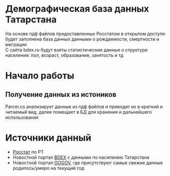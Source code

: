 # Демографическая база данных Татарстана
На основе пдф файлов предоставленных Росстатом в открытом доступе будет заполнена база данных данными о рождаемости, смертности и миграции\
С сайта bdex.ru будут взяты статистические данные о структуре населения: пол, возраст, образование, занятость и тд
# Начало работы
## Получение данных из истоников
Parcer.cs анализирует данные из пдф файлов и приводит их в краткий и читаемый вид, далее помещает в БД для хранения и дальнейшего использования
# Источники данный
* [Росстат](https://16.rosstat.gov.ru/naselenie) по РТ
* Новостной портал [BDEX](https://bdex.ru/naselenie/respublika-tatarstan/) с данными по насилению Татарстана
* Новостной портал [GOGOV](https://gogov.ru/natural-increase/rt), где присутствуют самые свежие данные родилось/умеро на текущий год

